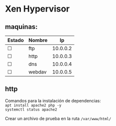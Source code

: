 # Xen Hypervisor

## maquinas:

| Estado | Nombre | Ip       |
|--------|--------|----------|
| &#9744;| ftp    | 10.0.0.2 |
| &#9744;| http   | 10.0.0.3 |
| &#9744;| dns    | 10.0.0.4 |
| &#9744;| webdav | 10.0.0.5 |
## http
Comandos para la instalación de dependencias:  
`apt install apache2 php -y`  
`systemctl status apache2`

Crear un archivo de prueba en la ruta `/var/www/html/`
